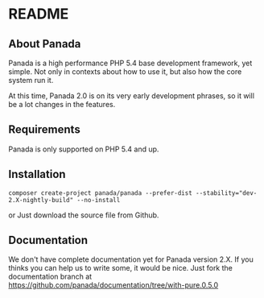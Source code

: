 README
======

About Panada
------------

Panada is a high performance PHP 5.4 base development framework, yet simple.
Not only in contexts about how to use it, but also how the core system run it.

At this time, Panada 2.0 is on its very early development phrases, so it will be a lot changes in the features.

Requirements
------------

Panada is only supported on PHP 5.4 and up.

Installation
------------
```
composer create-project panada/panada --prefer-dist --stability="dev-2.X-nightly-build" --no-install
```
or Just download the source file from Github.

Documentation
-------------

We don't have complete documentation yet for Panada version 2.X. If you thinks you
can help us to write some, it would be nice. Just fork the documentation branch at https://github.com/panada/documentation/tree/with-pure.0.5.0
